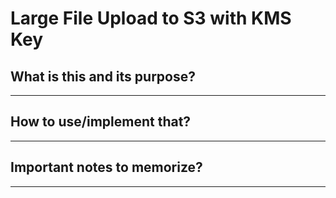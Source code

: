 # Large File Upload to S3 with KMS Key

## What is this and its purpose?

---

## How to use/implement that?

---

## Important notes to memorize?

---
